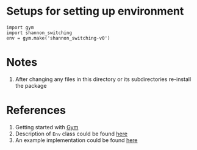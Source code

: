 # Setups for setting up environment
```  
import gym
import shannon_switching
env = gym.make('shannon_switching-v0')
```

# Notes
1. After changing any files in this directory or its subdirectories re-install the package

# References
1. Getting started with [Gym](https://gym.openai.com/docs/)
2. Description of `Env` class could be found [here](https://github.com/openai/gym/blob/master/gym/core.py)
3. An example implementation could be found [here](https://github.com/openai/gym/blob/master/gym/envs/classic_control/mountain_car.py)  
